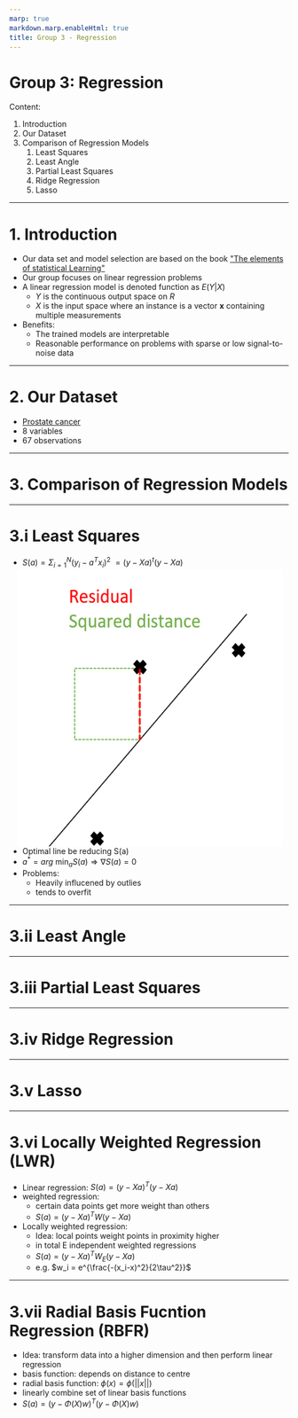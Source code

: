 ```yaml
---
marp: true
markdown.marp.enableHtml: true
title: Group 3 - Regression
---
```

<!-- 
footer: Members: Achka Pieer, Rickayzen Philipp, Würf Jerome, Tauscher Johannes, Popov Tomislav
 -->
# Group 3: Regression
Content:
1. Introduction
2. Our Dataset
3. Comparison of Regression Models
    1. Least Squares
    2. Least Angle
    3. Partial Least Squares
    4. Ridge Regression
    5. Lasso

---
<!-- 
footer: ""
 -->

# 1. Introduction
- Our data set and model selection are based on the book ["The elements of statistical Learning"](https://hastie.su.domains/ElemStatLearn/)
- Our group focuses on linear regression problems
- A linear regression model is denoted function as $E(Y|X)$
    - $Y$ is the continuous output space on $R$
    - $X$ is the input space where an instance is a vector $\textbf{x}$ containing multiple measurements
- Benefits:
    - The trained models are interpretable
    - Reasonable performance on problems with sparse or low signal-to-noise data

--- 
# 2. Our Dataset
- [Prostate cancer](https://hastie.su.domains/ElemStatLearn/)
- 8 variables
- 67 observations

---
# 3. Comparison of Regression Models
---
# 3.i Least Squares
- $S(a) = \Sigma_{i=1}^N(y_i-a^Tx_i)^2$<img src="residual_square.png" style="height:500px; width:500px;float: right; margin-right: 10px;" />
    $=(y-Xa)^t(y-Xa)$
 - Optimal line be reducing S(a)
-  $a^*=arg\ \min_a{S(a)}\Rightarrow \nabla S(a)=0$ 
- Problems:
    - Heavily influcened by outlies
    - tends to overfit
---
# 3.ii Least Angle
---
# 3.iii Partial Least Squares
---
# 3.iv Ridge Regression
---
# 3.v Lasso
--- 
# 3.vi Locally Weighted Regression (LWR)
- Linear regression: $S(a)=(y-Xa)^T(y-Xa)$ 
- weighted regression: 
    - certain data points get more weight than others
    - $S(a)=(y-Xa)^TW(y-Xa)$
- Locally weighted regression:
    - Idea: local points weight points in proximity higher
    - in total E independent weighted regressions 
    - $S(a)=(y-Xa)^TW_E(y-Xa)$
    - e.g. $w_i = e^{\frac{-(x_i-x)^2}{2\tau^2}}$
---
# 3.vii Radial Basis Fucntion Regression (RBFR)
- Idea: transform data into a higher dimension and then perform linear regression 
- basis function: depends on distance to centre
- radial basis function: $\phi(x) = \phi(||x||)$
- linearly combine set of linear basis functions
- $S(a)=(y-\Phi(X)w)^T(y-\Phi(X)w)$

